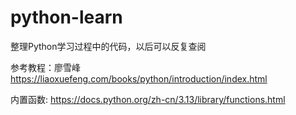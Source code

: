 # python-learn

整理Python学习过程中的代码，以后可以反复查阅

参考教程：廖雪峰
<https://liaoxuefeng.com/books/python/introduction/index.html>

内置函数:
<https://docs.python.org/zh-cn/3.13/library/functions.html>
